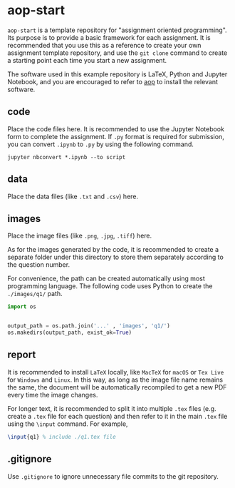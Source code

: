 # aop-start
`aop-start` is a template repository for "assignment oriented programming". Its purpose is to provide a basic framework for each assignment. It is recommended that you use this as a reference to create your own assignment template repository, and use the `git clone` command to create a starting point each time you start a new assignment.

The software used in this example repository is LaTeX, Python and Jupyter Notebook, and you are encouraged to refer to [aop](https://github.com/Leaves2018/aop) to install the relevant software.

## code
Place the code files here. It is recommended to use the Jupyter Notebook form to complete the assignment. If `.py` format is required for submission, you can convert `.ipynb` to `.py` by using the following command.
```shell
jupyter nbconvert *.ipynb --to script
```

## data
Place the data files (like `.txt` and `.csv`) here.

## images
Place the image files (like `.png`, `.jpg`, `.tiff`) here.

As for the images generated by the code, it is recommended to create a separate folder under this directory to store them separately according to the question number.

For convenience, the path can be created automatically using most programming language. The following code uses Python to create the `./images/q1/` path.
```python
import os


output_path = os.path.join('...' , 'images', 'q1/')
os.makedirs(output_path, exist_ok=True)
```

## report
It is recommended to install `LaTeX` locally, like `MacTeX` for `macOS` or `Tex Live` for `Windows` and `Linux`. 
In this way, as long as the image file name remains the same, the document will be automatically recompiled to get a new PDF every time the image changes.

For longer text, it is recommended to split it into multiple `.tex` files (e.g. create a `.tex` file for each question) and then refer to it in the main `.tex` file using the `\input` command. For example,
```tex
\input{q1} % include ./q1.tex file
```

## .gitignore
Use `.gitignore` to ignore unnecessary file commits to the git repository.